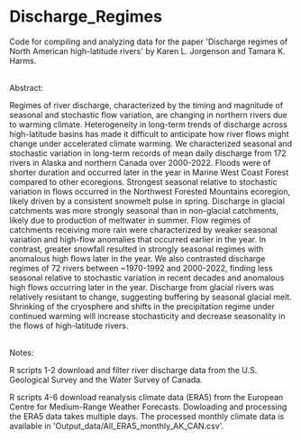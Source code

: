 # Discharge_Regimes

Code for compiling and analyzing data for the paper 'Discharge regimes of  North American high-latitude rivers' by Karen L. Jorgenson and Tamara K. Harms. 

<br>
Abstract:

Regimes of river discharge, characterized by the timing and magnitude of seasonal and stochastic flow variation, are changing in northern rivers due to warming climate. Heterogeneity in long-term trends of discharge across high-latitude basins has made it difficult to anticipate how river flows might change under accelerated climate warming. We characterized seasonal and stochastic variation in long-term records of mean daily discharge from 172 rivers in Alaska and northern Canada over 2000-2022. Floods were of shorter duration and occurred later in the year in Marine West Coast Forest compared to other ecoregions. Strongest seasonal relative to stochastic variation in flows occurred in the Northwest Forested Mountains ecoregion, likely driven by a consistent snowmelt pulse in spring. Discharge in glacial catchments was more strongly seasonal than in non-glacial catchments, likely due to production of meltwater in summer. Flow regimes of catchments receiving more rain were characterized by weaker seasonal variation and high-flow anomalies that occurred earlier in the year. In contrast, greater snowfall resulted in strongly seasonal regimes with anomalous high flows later in the year. We also contrasted discharge regimes of 72 rivers between ~1970-1992 and 2000-2022, finding less seasonal relative to stochastic variation in recent decades and anomalous high flows occurring later in the year. Discharge from glacial rivers was relatively resistant to change, suggesting buffering by seasonal glacial melt. Shrinking of the cryosphere and shifts in the precipitation regime under continued warming will increase stochasticity and decrease seasonality in the flows of high-latitude rivers.

<br>
Notes:

R scripts 1-2 download and filter river discharge data from the U.S. Geological Survey and the Water Survey of Canada. 

R scripts 4-6 download reanalysis climate data (ERA5) from the European Centre for Medium-Range Weather Forecasts. Dowloading and processing the ERA5 data takes multiple days. The processed monthly climate data is available in 'Output_data/All_ERA5_monthly_AK_CAN.csv'.
